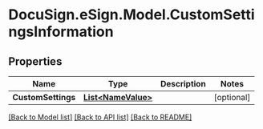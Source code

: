 # DocuSign.eSign.Model.CustomSettingsInformation
## Properties

Name | Type | Description | Notes
------------ | ------------- | ------------- | -------------
**CustomSettings** | [**List&lt;NameValue&gt;**](NameValue.md) |  | [optional] 

[[Back to Model list]](../README.md#documentation-for-models) [[Back to API list]](../README.md#documentation-for-api-endpoints) [[Back to README]](../README.md)

